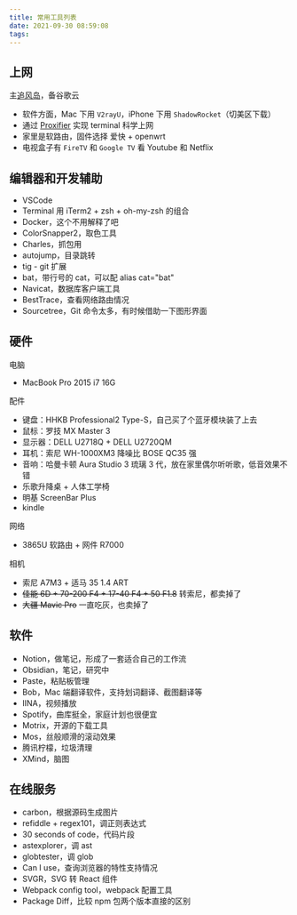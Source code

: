 ```yaml
---
title: 常用工具列表
date: 2021-09-30 08:59:08
tags:
---
```


## 上网

主[追风岛](https://admin.91zfdao.com/auth/register?code=B5pg)，备谷歌云

- 软件方面，Mac 下用 `V2rayU`，iPhone 下用 `ShadowRocket`（切美区下载）
- 通过 [Proxifier](https://www.proxifier.com/) 实现 terminal 科学上网
- 家里是软路由，固件选择 爱快 + openwrt
- 电视盒子有 `FireTV` 和 `Google TV` 看 Youtube 和 Netflix

## 编辑器和开发辅助

- VSCode
- Terminal 用 iTerm2 + zsh + oh-my-zsh 的组合
- Docker，这个不用解释了吧
- ColorSnapper2，取色工具
- Charles，抓包用
- autojump，目录跳转
- tig - git 扩展
- bat，带行号的 cat，可以配 alias cat="bat"
- Navicat，数据库客户端工具
- BestTrace，查看网络路由情况
- Sourcetree，Git 命令太多，有时候借助一下图形界面

## 硬件

电脑
- MacBook Pro 2015 i7 16G

配件
- 键盘：HHKB Professional2 Type-S，自己买了个蓝牙模块装了上去
- 鼠标：罗技 MX Master 3
- 显示器：DELL U2718Q + DELL U2720QM
- 耳机：索尼 WH-1000XM3 降噪比 BOSE QC35 强
- 音响：哈曼卡顿 Aura Studio 3 琉璃 3 代，放在家里偶尔听听歌，低音效果不错
- 乐歌升降桌 + 人体工学椅
- 明基 ScreenBar Plus
- kindle

网络
- 3865U 软路由 + 网件 R7000

相机
- 索尼 A7M3 + 适马 35 1.4 ART
- ~~佳能 6D + 70-200 F4 + 17-40 F4 + 50 F1.8~~ 转索尼，都卖掉了
- ~~大疆 Mavic Pro~~ 一直吃灰，也卖掉了



## 软件

- Notion，做笔记，形成了一套适合自己的工作流
- Obsidian，笔记，研究中
- Paste，粘贴板管理
- Bob，Mac 端翻译软件，支持划词翻译、截图翻译等
- IINA，视频播放
- Spotify，曲库挺全，家庭计划也很便宜
- Motrix，开源的下载工具
- Mos，丝般顺滑的滚动效果
- 腾讯柠檬，垃圾清理
- XMind，脑图

## 在线服务
- carbon，根据源码生成图片
- refiddle + regex101，调正则表达式
- 30 seconds of code，代码片段
- astexplorer，调 ast
- globtester，调 glob
- Can I use，查询浏览器的特性支持情况
- SVGR，SVG 转 React 组件
- Webpack config tool，webpack 配置工具
- Package Diff，比较 npm 包两个版本直接的区别